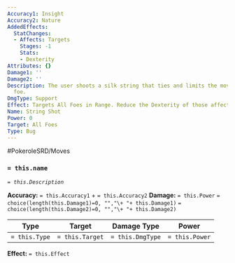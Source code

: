 ```yaml
---
Accuracy1: Insight
Accuracy2: Nature
AddedEffects:
  StatChanges:
  - Affects: Targets
    Stages: -1
    Stats:
    - Dexterity
Attributes: {}
Damage1: ''
Damage2: ''
Description: The user shoots a silk string that ties and limits the movement of its
  foe.
DmgType: Support
Effect: Targets All Foes in Range. Reduce the Dexterity of those affected.
Name: String Shot
Power: 0
Target: All Foes
Type: Bug
---
```


#PokeroleSRD/Moves

### `= this.name` 
*`= this.Description`*

**Accuracy:** `= this.Accuracy1` + `= this.Accuracy2`
**Damage:** `= this.Power` `= choice(length(this.Damage1)=0, "","\+ "+ this.Damage1)` `= choice(length(this.Damage2)=0, "","\+ "+ this.Damage2)`

| Type          | Target          | Damage Type          | Power          |
| ------------- | --------------- | ---------------- | -------------- |
| `= this.Type` | `= this.Target` | `= this.DmgType` | `= this.Power` | 

**Effect:** `= this.Effect`